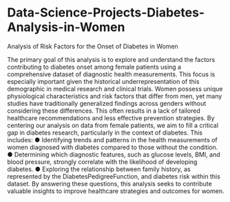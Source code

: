 # Data-Science-Projects-Diabetes-Analysis-in-Women
Analysis of Risk Factors for the Onset of Diabetes in Women

The primary goal of this analysis is to explore and understand the factors contributing to diabetes
onset among female patients using a comprehensive dataset of diagnostic health measurements.
This focus is especially important given the historical underrepresentation of this demographic in
medical research and clinical trials. Women possess unique physiological characteristics and risk
factors that differ from men, yet many studies have traditionally generalized findings across
genders without considering these differences. This often results in a lack of tailored healthcare
recommendations and less effective prevention strategies.
By centering our analysis on data from female patients, we aim to fill a critical gap in diabetes
research, particularly in the context of diabetes. This includes:
● Identifying trends and patterns in the health measurements of women diagnosed with
diabetes compared to those without the condition.
● Determining which diagnostic features, such as glucose levels, BMI, and blood pressure,
strongly correlate with the likelihood of developing diabetes.
● Exploring the relationship between family history, as represented by the
DiabetesPedigreeFunction, and diabetes risk within this dataset.
By answering these questions, this analysis seeks to contribute valuable insights to improve
healthcare strategies and outcomes for women.

